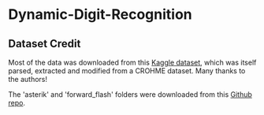 # Dynamic-Digit-Recognition

## Dataset Credit
Most of the data was downloaded from this [Kaggle dataset](https://www.kaggle.com/datasets/xainano/handwrittenmathsymbols), which was itself parsed, extracted and modified from a CROHME dataset. Many thanks to the authors!

The 'asterik' and 'forward_flash' folders were downloaded from this [Github repo](https://github.com/wblachowski/bhmsds?tab=readme-ov-file). 




 